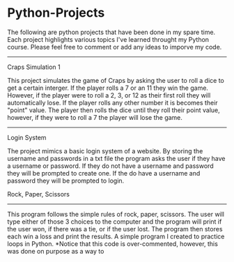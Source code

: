# Python-Projects
The following are python projects that have been done in my spare time. Each project highlights various topics I've learned throught my Python course. Please feel free to comment or add any ideas to imporve my code.
___________________________________________________________________________________________________________________________________________________________________________________
Craps Simulation 1

This project simulates the game of Craps by asking the user to roll a dice to get a certain interger. If the player rolls a 7 or an 11 they win the game. However, if the player were to roll a 2, 3, or 12 as their first roll they will automatically lose. If the player rolls any other number it is becomes their "point" value. The player then rolls the dice until they roll their point value, however, if they were to roll a 7 the player will lose the game.
___________________________________________________________________________________________________________________________________________________________________________________
Login System

The project mimics a basic login system of a website. By storing the username and passwords in a txt file the program asks the user if they have a username or password. If they do not have a username and password they will be prompted to create one. If the do have a username and password they will be prompted to login.

Rock, Paper, Scissors
___________________________________________________________________________________________________________________________________________________________________________________
This program follows the simple rules of rock, paper, scissors. The user will type either of those 3 choices to the computer and the program will print if the user won, if there was a tie, or if the user lost. The program then stores each win a loss and print the results. A simple program I created to practice loops in Python.
*Notice that this code is over-commented, however, this was done on purpose as a way to 

